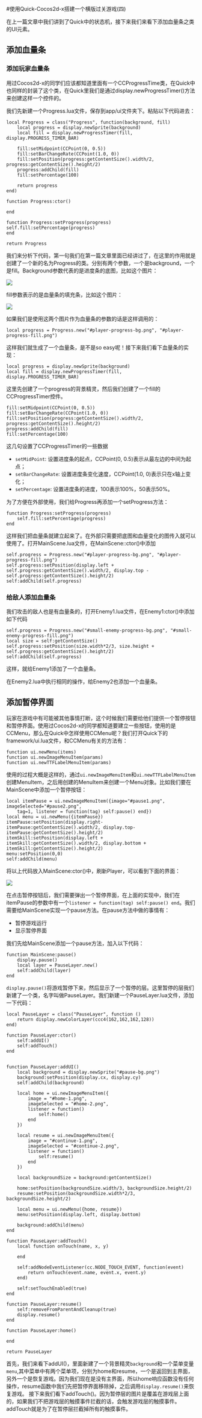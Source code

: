 #使用Quick-Cocos2d-x搭建一个横版过关游戏(四)

在上一篇文章中我们讲到了Quick中的状态机，接下来我们来看下添加血量条之类的UI元素。

## 添加血量条

### 添加玩家血量条

用过Cocos2d-x的同学们应该都知道里面有一个CCProgressTime类，在Quick中也同样的封装了这个类，在Quick里我们是通过display.newProgressTimer()方法来创建这样一个控件的。

我们先新建一个Progress.lua文件，保存到app/ui文件夹下。粘贴以下代码进去：
	
	local Progress = class("Progress", function(background, fill)
        local progress = display.newSprite(background)
        local fill = display.newProgressTimer(fill, display.PROGRESS_TIMER_BAR)

        fill:setMidpoint(CCPoint(0, 0.5))
        fill:setBarChangeRate(CCPoint(1.0, 0))
        fill:setPosition(progress:getContentSize().width/2, progress:getContentSize().height/2)
        progress:addChild(fill)
        fill:setPercentage(100)

        return progress
    end)

	function Progress:ctor()

	end

	function Progress:setProgress(progress)
    self.fill:setPercentage(progress)
	end

	return Progress

我们来分析下代码，第一句我们在第一篇文章里面已经讲过了，在这里的作用就是创建了一个新的名为Progress的类。分别有两个参数，一个是background，一个是fill。Background参数代表的是进度条的底图，比如这个图片：

![](./res/player-progress-bg.png)
	
fill参数表示的是血量条的填充条，比如这个图片：

![](./res/player-progress-fill.png)

如果我们是使用这两个图片作为血量条的参数的话是这样调用的：

	local progress = Progress.new("#player-progress-bg.png", "#player-progress-fill.png")
	
这样我们就生成了一个血量条，是不是so easy呢！接下来我们看下血量条的实现：
	
	local progress = display.newSprite(background)
    local fill = display.newProgressTimer(fill, display.PROGRESS_TIMER_BAR)
    
这里先创建了一个progress的背景精灵，然后我们创建了一个fill的CCProgressTimer控件。

	fill:setMidpoint(CCPoint(0, 0.5))
    fill:setBarChangeRate(CCPoint(1.0, 0))
    fill:setPosition(progress:getContentSize().width/2, progress:getContentSize().height/2)
    progress:addChild(fill)
    fill:setPercentage(100)
        
这几句设置了CCProgressTimer的一些数据

- `setMidPoint`: 设置进度条的起点，CCPoint(0, 0.5)表示从最左边的中间为起点；
- `setBarChangeRate`: 设置进度条变化速度，CCPoint(1.0, 0)表示只在x轴上变化；
- `setPercentage`: 设置进度条的进度，100表示100%，50表示50%。

为了方便在外部使用，我们给Progress再添加一个setProgress方法：

	function Progress:setProgress(progress)
    	self.fill:setPercentage(progress)
	end
	
这样我们把血量条就建立起来了。在外部只需要把底图和血量变化的图传入就可以使用了。打开MainScene.lua文件，在MainScene::ctor()中添加

	self.progress = Progress.new("#player-progress-bg.png", "#player-progress-fill.png")
    self.progress:setPosition(display.left + self.progress:getContentSize().width/2, display.top - self.progress:getContentSize().height/2)
    self:addChild(self.progress)

### 给敌人添加血量条

我们攻击的敌人也是有血量条的，打开Enemy1.lua文件，在Enemy1:ctor()中添加如下代码

	self.progress = Progress.new("#small-enemy-progress-bg.png", "#small-enemy-progress-fill.png")
    local size = self:getContentSize()
    self.progress:setPosition(size.width*2/3, size.height + self.progress:getContentSize().height/2)
    self:addChild(self.progress)
    
这样，就给Enemy1添加了一个血量条。

在Enemy2.lua中执行相同的操作，给Enemy2也添加一个血量条。

## 添加暂停界面

玩家在游戏中有可能被其他事情打断，这个时候我们需要给他们提供一个暂停按钮和暂停界面。使用过Cocos2d-x的同学都知道要建立一些按钮，使用的是CCMenu，那么在Quick中怎样使用CCMenu呢？我们打开Quick下的framework/ui.lua文件，和CCMenu有关的方法有：

	function ui.newMenu(items)
	function ui.newImageMenuItem(params)
	function ui.newTTFLabelMenuItem(params)

使用的过程大概是这样的，通过`ui.newImageMenuItem`和`ui.newTTFLabelMenuItem`创建MenuItem，之后用创建的MenuItem来创建一个Menu对象。比如我们要在MainScene中添加一个暂停按钮：

	local itemPause = ui.newImageMenuItem({image="#pause1.png", imageSelected="#pause2.png",
        tag=1, listener = function(tag) self:pause() end})
    local menu = ui.newMenu({itemPause})
    itemPause:setPosition(display.right-itemPause:getContentSize().width/2, display.top-itemPause:getContentSize().height/2)
    itemSkill:setPosition(display.left + itemSkill:getContentSize().width/2, display.bottom + itemSkill:getContentSize().height/2)
    menu:setPosition(0,0)
    self:addChild(menu)
    
将以上代码放入MainScene:ctor()中，刷新Player，可以看到下面的界面：

![](./res/pause_item.png)

在点击暂停按钮后，我们需要弹出一个暂停界面，在上面的实现中，我们在itemPause的参数中有一个`listener = function(tag) self:pause() end`。我们需要给MainScene实现一个pause方法。在pause方法中做的事情有：

- 暂停游戏运行
- 显示暂停界面

我们先给MainScene添加一个pause方法，加入以下代码：

	function MainScene:pause()
    	display.pause()
    	local layer = PauseLayer.new()
    	self:addChild(layer)
	end

`display.pause()`将游戏暂停下来，然后显示了一个暂停的层。这里暂停的层我们新建了一个类，名字叫做PauseLayer。我们新建一个PauseLayer.lua文件，添加一下代码：

	local PauseLayer = class("PauseLayer", function ()
    	return display.newColorLayer(ccc4(162,162,162,128))
	end)

	function PauseLayer:ctor()
    	self:addUI()
    	self:addTouch()
	end

	
	function PauseLayer:addUI()
    	local background = display.newSprite("#pause-bg.png")
    	background:setPosition(display.cx, display.cy)
    	self:addChild(background)

    	local home = ui.newImageMenuItem({
        	image = "#home-1.png",
        	imageSelected = "#home-2.png",
        	listener = function()
            	self:home()
        	end
    	})

    	local resume = ui.newImageMenuItem({
        	image = "#continue-1.png",
        	imageSelected = "#continue-2.png",
        	listener = function()
            	self:resume()
        	end
    	})

    	local backgroundSize = background:getContentSize()

    	home:setPosition(backgroundSize.width/3, backgroundSize.height/2)
    	resume:setPosition(backgroundSize.width*2/3, backgroundSize.height/2)

    	local menu = ui.newMenu({home, resume})
    	menu:setPosition(display.left, display.bottom)

    	background:addChild(menu)
	end

	function PauseLayer:addTouch()
    	local function onTouch(name, x, y)

    	end

    	self:addNodeEventListener(cc.NODE_TOUCH_EVENT, function(event)
        	return onTouch(event.name, event.x, event.y)
    	end)

    	self:setTouchEnabled(true)
	end

	function PauseLayer:resume()
    	self:removeFromParentAndCleanup(true)
    	display.resume()
	end

	function PauseLayer:home()

	end

	return PauseLayer
	
首先，我们来看下addUI()，里面新建了一个背景精灵`background`和一个菜单变量`menu`,其中菜单中有两个菜单项，分别为home和resume，一个是返回到主界面，另外一个是恢复游戏。因为我们现在是没有主界面，所以home响应函数没有任何操作，resume函数中我们先把暂停界面移除掉，之后调用`display.resume()`来恢复游戏。
接下来我们看下addTouch()。因为暂停层的图片是覆盖在游戏层上面的，如果我们不把游戏层的触摸事件拦截的话，会触发游戏层的触摸事件。addTouch就是为了在暂停层拦截掉所有的触摸事件。
